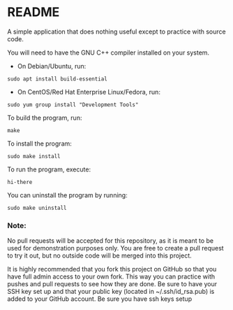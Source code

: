 README
======

A simple application that does nothing useful except to practice with source code.

You will need to have the GNU C++ compiler installed on your system.

* On Debian/Ubuntu, run:

```
sudo apt install build-essential
```

* On CentOS/Red Hat Enterprise Linux/Fedora, run:

```
sudo yum group install "Development Tools"
```

To build the program, run:

```
make
```

To install the program:

```
sudo make install
```

To run the program, execute:

```
hi-there
```

You can uninstall the program by running:

```
sudo make uninstall
```

### Note:
No pull requests will be accepted for this repository, as it is meant to be used for demonstration purposes only.  You are free to create a pull request to try it out, but no outside code will be merged into this project.

It is highly recommended that you fork this project on GitHub so that you have full admin access to your own fork.  This way you can practice with pushes and pull requests to see how they are done.
Be sure to have your SSH key set up and that your public key (located in ~/.ssh/id_rsa.pub) is added to your GitHub account.
Be sure you have ssh keys setup
